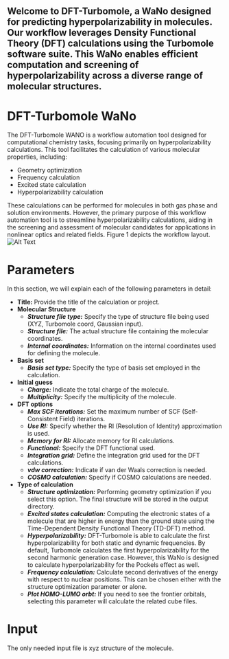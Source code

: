 **Welcome to DFT-Turbomole, a WaNo designed for predicting hyperpolarizability in molecules. Our workflow leverages Density Functional Theory (DFT) calculations using the Turbomole software suite. This WaNo enables efficient computation and screening of hyperpolarizability across a diverse range of molecular structures.**
---
# DFT-Turbomole WaNo

The DFT-Turbomole WANO is a workflow automation tool designed for computational chemistry tasks, focusing primarily on hyperpolarizability calculations. This tool facilitates the calculation of various molecular properties, including:
- Geometry optimization
- Frequency calculation
- Excited state calculation
- Hyperpolarizability calculation

These calculations can be performed for molecules in both gas phase and solution environments. However, the primary purpose of this workflow automation tool is to streamline hyperpolarizability calculations, aiding in the screening and assessment of molecular candidates for applications in nonlinear optics and related fields. Figure 1 depicts the workflow layout.
![Alt Text](images/wano-ap.png)

# Parameters
In this section, we will explain each of the following parameters in detail:
- **Title:** Provide the title of the calculation or project.
- **Molecular Structure**
    - _**Structure file type:**_ Specify the type of structure file being used (XYZ, Turbomole coord, Gaussian input).
    - _**Structure file:**_ The actual structure file containing the molecular coordinates.
    - _**Internal coordinates:**_ Information on the internal coordinates used for defining the molecule.
- **Basis set**
    - _**Basis set type:**_ Specify the type of basis set employed in the calculation.
- **Initial guess**
    - _**Charge:**_ Indicate the total charge of the molecule.
    - _**Multiplicity:**_ Specify the multiplicity of the molecule.
- **DFT options**
    - _**Max SCF iterations:**_ Set the maximum number of SCF (Self-Consistent Field) iterations.
    - _**Use RI:**_ Specify whether the RI (Resolution of Identity) approximation is used.
    - _**Memory for RI:**_ Allocate memory for RI calculations.
    - _**Functional:**_ Specify the DFT functional used.
    - _**Integration grid:**_ Define the integration grid used for the DFT calculations.
    - _**vdw correction:**_ Indicate if van der Waals correction is needed.
    - _**COSMO calculation:**_ Specify if COSMO calculations are needed.
- **Type of calculation**
    - _**Structure optimization:**_ Performing geometry optimization if you select this option. The final structure will be stored in the output directory.
    - _**Excited states calculation:**_ Computing the electronic states of a molecule that are higher in energy than the ground state using the Time-Dependent Density Functional Theory (TD-DFT) method.
    - _**Hyperpolarizability:**_ DFT-Turbomole is able to calculate the first hyperpolarizability for both static and dynamic frequencies. By default, Turbomole calculates the first hyperpolarizability for the second harmonic generation case. However, this WaNo is designed to calculate hyperpolarizability for the Pockels effect as well.
    - _**Frequency calculation:**_ Calculate second derivatives of the energy with respect to nuclear positions. This can be chosen either with the structure optimization parameter or alone.
    - _**Plot HOMO-LUMO orbt:**_  If you need to see the frontier orbitals, selecting this parameter will calculate the related cube files.

# Input
The only needed input file is xyz structure of the molecule.
